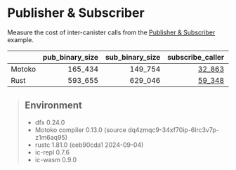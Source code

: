 # Publisher & Subscriber

Measure the cost of inter-canister calls from the [Publisher & Subscriber](https://github.com/dfinity/examples/tree/master/motoko/pub-sub) example.


| |pub_binary_size|sub_binary_size|subscribe_caller|subscribe_callee|publish_caller|publish_callee|
|--|--:|--:|--:|--:|--:|--:|
|Motoko|165_434|149_754|[32_863](mo_subscribe.svg)|[12_200](mo_pub_register.svg)|[27_064](mo_publish.svg)|[6_622](mo_sub_update.svg)|
|Rust|593_655|629_046|[59_348](rs_subscribe.svg)|[39_106](rs_pub_register.svg)|[74_039](rs_publish.svg)|[43_504](rs_sub_update.svg)|

> ## Environment
> * dfx 0.24.0
> * Motoko compiler 0.13.0 (source dq4zmqc9-34xf70ip-6lrc3v7p-z1m6aq95)
> * rustc 1.81.0 (eeb90cda1 2024-09-04)
> * ic-repl 0.7.6
> * ic-wasm 0.9.0
